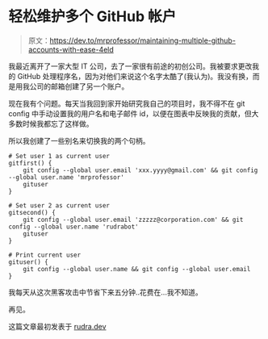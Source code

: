 # 轻松维护多个 GitHub 帐户

> 原文：<https://dev.to/mrprofessor/maintaining-multiple-github-accounts-with-ease-4eld>

我最近离开了一家大型 IT 公司，去了一家很有前途的初创公司。我被要求更改我的 GitHub 处理程序名，因为对他们来说这个名字太酷了(我认为)。我没有换，而是用我公司的邮箱创建了另一个账户。

现在我有个问题。每天当我回到家开始研究我自己的项目时，我不得不在 git config 中手动设置我的用户名和电子邮件 id，以便在图表中反映我的贡献，但大多数时候我都忘了这样做。

所以我创建了一些别名来切换我的两个句柄。

```
# Set user 1 as current user
gitfirst() {
    git config --global user.email 'xxx.yyyy@gmail.com' && git config --global user.name 'mrprofessor'
    gituser
}

# Set user 2 as current user
gitsecond() {
    git config --global user.email 'zzzzz@corporation.com' && git config --global user.name 'rudrabot'
    gituser
}

# Print current user
gituser() {
    git config --global user.name && git config --global user.email
} 
```

我每天从这次黑客攻击中节省下来五分钟..花费在...我不知道。

再见。

这篇文章最初发表于 [rudra.dev](https://rudra.dev)